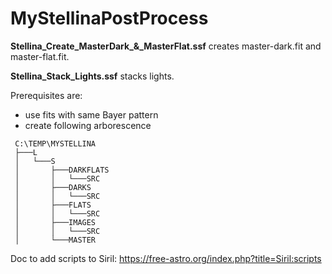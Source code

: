 # MyStellinaPostProcess

**Stellina_Create_MasterDark_&_MasterFlat.ssf** creates master-dark.fit and master-flat.fit.

**Stellina_Stack_Lights.ssf** stacks lights.

Prerequisites are:
* use fits with same Bayer pattern
* create following arborescence
```
 C:\TEMP\MYSTELLINA
 ├───L
 │   └───S
 │       ├───DARKFLATS
 │       │   └───SRC
 │       ├───DARKS
 │       │   └───SRC
 │       ├───FLATS
 │       │   └───SRC
 │       ├───IMAGES
 │       │   └───SRC
 │       └───MASTER
```

Doc to add scripts to Siril: https://free-astro.org/index.php?title=Siril:scripts
